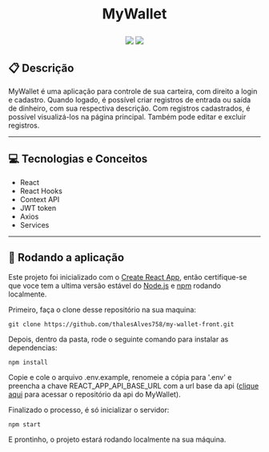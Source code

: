 # <p align = "center"> MyWallet </p>

<p align = "center">
	<img src="https://img.shields.io/badge/author-Thales Alves-4dae71?style=flat-square" />
	<img src="https://img.shields.io/github/languages/count/thalesAlves758/my-wallet-front?color=4dae71&style=flat-square" />
</p>

## :clipboard: Descrição

MyWallet é uma aplicação para controle de sua carteira, com direito a login e cadastro. Quando logado, é possível criar registros de entrada ou saída de dinheiro, com sua respectiva descrição. Com registros cadastrados, é possível visualizá-los na página principal. Também pode editar e excluir registros.

---

## :computer: Tecnologias e Conceitos

- React
- React Hooks
- Context API
- JWT token
- Axios
- Services

---

## 🏁 Rodando a aplicação

Este projeto foi inicializado com o [Create React App](https://github.com/facebook/create-react-app), então certifique-se que voce tem a ultima versão estável do [Node.js](https://nodejs.org/en/download/) e [npm](https://www.npmjs.com/) rodando localmente.

Primeiro, faça o clone desse repositório na sua maquina:

```
git clone https://github.com/thalesAlves758/my-wallet-front.git
```

Depois, dentro da pasta, rode o seguinte comando para instalar as dependencias:

```
npm install
```

Copie e cole o arquivo .env.example, renomeie a cópia para '.env' e preencha a chave REACT_APP_API_BASE_URL com a url base da api ([clique aqui](https://github.com/thalesAlves758/my-wallet-api) para acessar o repositório da api do MyWallet).

Finalizado o processo, é só inicializar o servidor:

```
npm start
```

E prontinho, o projeto estará rodando localmente na sua máquina.
